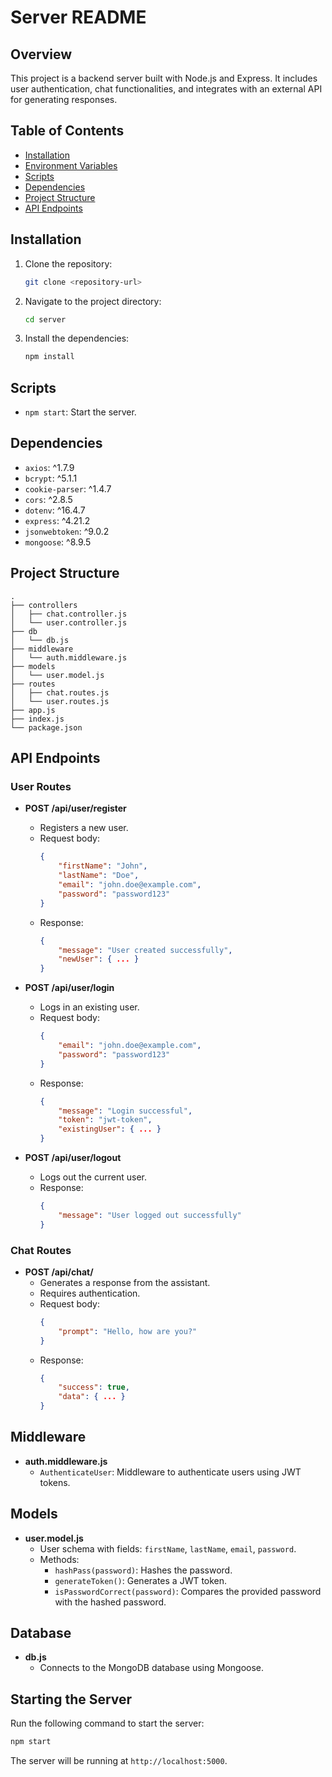 # Server README

## Overview

This project is a backend server built with Node.js and Express. It includes user authentication, chat functionalities, and integrates with an external API for generating responses.

## Table of Contents

- [Installation](#installation)
- [Environment Variables](#environment-variables)
- [Scripts](#scripts)
- [Dependencies](#dependencies)
- [Project Structure](#project-structure)
- [API Endpoints](#api-endpoints)

## Installation

1. Clone the repository:
    ```sh
    git clone <repository-url>
    ```
2. Navigate to the project directory:
    ```sh
    cd server
    ```
3. Install the dependencies:
    ```sh
    npm install
    ```

## Scripts

- `npm start`: Start the server.

## Dependencies

- `axios`: ^1.7.9
- `bcrypt`: ^5.1.1
- `cookie-parser`: ^1.4.7
- `cors`: ^2.8.5
- `dotenv`: ^16.4.7
- `express`: ^4.21.2
- `jsonwebtoken`: ^9.0.2
- `mongoose`: ^8.9.5

## Project Structure

```plaintext
.
├── controllers
│   ├── chat.controller.js
│   └── user.controller.js
├── db
│   └── db.js
├── middleware
│   └── auth.middleware.js
├── models
│   └── user.model.js
├── routes
│   ├── chat.routes.js
│   └── user.routes.js
├── app.js
├── index.js
└── package.json
```

## API Endpoints

### User Routes

- **POST /api/user/register**
    - Registers a new user.
    - Request body:
        ```json
        {
            "firstName": "John",
            "lastName": "Doe",
            "email": "john.doe@example.com",
            "password": "password123"
        }
        ```
    - Response:
        ```json
        {
            "message": "User created successfully",
            "newUser": { ... }
        }
        ```

- **POST /api/user/login**
    - Logs in an existing user.
    - Request body:
        ```json
        {
            "email": "john.doe@example.com",
            "password": "password123"
        }
        ```
    - Response:
        ```json
        {
            "message": "Login successful",
            "token": "jwt-token",
            "existingUser": { ... }
        }
        ```

- **POST /api/user/logout**
    - Logs out the current user.
    - Response:
        ```json
        {
            "message": "User logged out successfully"
        }
        ```

### Chat Routes

- **POST /api/chat/**
    - Generates a response from the assistant.
    - Requires authentication.
    - Request body:
        ```json
        {
            "prompt": "Hello, how are you?"
        }
        ```
    - Response:
        ```json
        {
            "success": true,
            "data": { ... }
        }
        ```

## Middleware

- **auth.middleware.js**
    - `AuthenticateUser`: Middleware to authenticate users using JWT tokens.

## Models

- **user.model.js**
    - User schema with fields: `firstName`, `lastName`, `email`, `password`.
    - Methods:
        - `hashPass(password)`: Hashes the password.
        - `generateToken()`: Generates a JWT token.
        - `isPasswordCorrect(password)`: Compares the provided password with the hashed password.

## Database

- **db.js**
    - Connects to the MongoDB database using Mongoose.

## Starting the Server

Run the following command to start the server:
```sh
npm start
```

The server will be running at `http://localhost:5000`.
